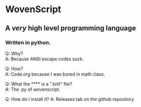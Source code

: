 # WovenScript
## A *very* high level programming language
### Written in python.

Q: Why?  
A: Because ANSI escape codes suck.  

Q: How?  
A: Code.org because I was bored in math class.  

Q: What the **** is a ".knit" file?  
A: The .py of wovenscript.  

Q: How do I install it?
A: Releases tab on the github repository.

